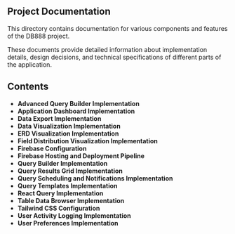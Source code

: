 ## Project Documentation

This directory contains documentation for various components and features of the DB888 project. 

These documents provide detailed information about implementation details, design decisions,
and technical specifications of different parts of the application.

## Contents

- **Advanced Query Builder Implementation**
- **Application Dashboard Implementation**
- **Data Export Implementation**
- **Data Visualization Implementation**
- **ERD Visualization Implementation**
- **Field Distribution Visualization Implementation**
- **Firebase Configuration**
- **Firebase Hosting and Deployment Pipeline**
- **Query Builder Implementation**
- **Query Results Grid Implementation** 
- **Query Scheduling and Notifications Implementation**
- **Query Templates Implementation**
- **React Query Implementation**
- **Table Data Browser Implementation**
- **Tailwind CSS Configuration**
- **User Activity Logging Implementation**
- **User Preferences Implementation**
